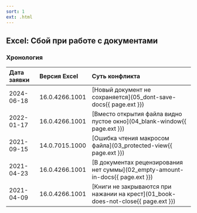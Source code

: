```yaml
---
sort: 1
ext: .html
---
```


## Excel: Сбой при работе с документами


### Хронология

|Дата заявки|Версия Excel|Суть конфликта
|:--- |:--- |:--- 
|2024-06-18|16.0.4266.1001|[Новый документ не сохраняется](05_dont-save-docs{{ page.ext }})
|2022-01-17|16.0.4266.1001|[Вместо открытия файла видно пустое окно](04_blank-window{{ page.ext }})
|2021-09-15|14.0.7015.1000|[Ошибка чтения макросом файла](03_protected-view{{ page.ext }})
|2021-04-23|16.0.4266.1001|[В документах рецензирования нет суммы](02_empty-amount-in-docs{{ page.ext }})
|2021-04-09|16.0.4266.1001|[Книги не закрываются при нажании на крест](01_book-does-not-close{{ page.ext }})

